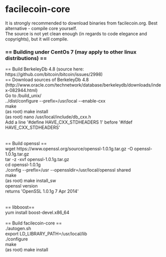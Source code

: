# facilecoin-core
It is strongly recommended to download binaries from facilecoin.org.
Best alternative - compile core yourself.
<br>
The source is not yet clean enough (in regards to code elegance and copyrights), but it will compile.


<h3> == Building under CentOs 7 (may apply to other linux distributions) == </h3>
== Build BerkeleyDb 4.8 (source here: https://github.com/bitcoin/bitcoin/issues/2998)<br> ==
Download sources of BerkeleyDb 4.8 (http://www.oracle.com/technetwork/database/berkeleydb/downloads/index-082944.html)<br>
Go to /build_unix/<br>
../dist/configure --prefix=/usr/local --enable-cxx<br>
make<br>
(as root) make install<br>
(as root) nano /usr/local/include/db_cxx.h<br>
Add a line '#define HAVE_CXX_STDHEADERS 1' before '#ifdef HAVE_CXX_STDHEADERS'<br>
<br>
<br>
== Build openssl ==<br>
wget https://www.openssl.org/source/openssl-1.0.1g.tar.gz -O openssl-1.0.1g.tar.gz<br>
tar -z -xvf openssl-1.0.1g.tar.gz<br>
cd openssl-1.0.1g<br>
./config --prefix=/usr --openssldir=/usr/local/openssl shared<br>
make<br>
(as root) make install_sw<br>
openssl version<br>
returns 'OpenSSL 1.0.1g 7 Apr 2014'<br>
<br>
<br>
== libboost==<br>
yum install boost-devel.x86_64
<br>
<br>
== Build facilecoin-core ==<br>
./autogen.sh<br>
export LD_LIBRARY_PATH=/usr/local/lib<br>
./configure<br>
make<br>
(as root) make install<br>
<br>
